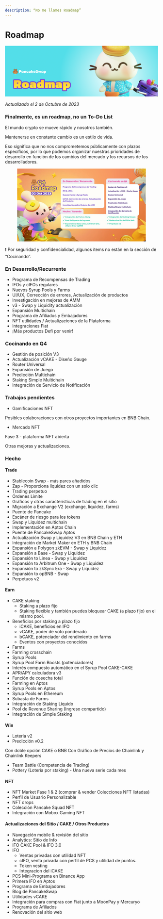 ```yaml
---
description: “No me llames Roadmap”
---
```


# Roadmap

![](<../.gitbook/assets/0 (1) (1).png>)

_Actualizado el 2 de Octubre de 2023_

### Finalmente, es un roadmap, no un To-Do List <a href="#_ey0pp1bq3z3c" id="_ey0pp1bq3z3c"></a>

El mundo crypto se mueve rápido y nosotros también.

Mantenerse en constante cambio es un estilo de vida.

Eso significa que no nos comprometemos públicamente con plazos específicos, por lo que podemos organizar nuestras prioridades de desarrollo en función de los cambios del mercado y los recursos de los desarrolladores.

<figure><img src="../.gitbook/assets/image (217).png" alt=""><figcaption></figcaption></figure>

❗ Por seguridad y confidencialidad, algunos ítems no están en la sección de “Cocinando”.

### **En Desarrollo/Recurrente** <a href="#_86qsi8izsm7m" id="_86qsi8izsm7m"></a>

* Programa de Recompensas de Trading
* IFOs y cIFOs regulares
* Nuevos Syrup Pools y Farms
* UI/UX, Corrección de errores, Actualización de productos
* Investigación en mejoras de AMM
* v3 - Swap y Liquidity actualización
* Expansión Multichain
* Programa de Afiliados y Embajadores
* NFT utilidades / Actualizaciones de la Plataforma
* Integraciones Fiat
* ¡Más productos Defi por venir!

### **Cocinando en Q4** <a href="#_xj571vyorhc6" id="_xj571vyorhc6"></a>

* Gestión de posición V3
* Actualización vCAKE - Diseño Gauge
* Router Universal
* Expansión de Juego
* Predicción Multichain
* Staking Simple Multichain
* Integración de Servicio de Notificación

### **Trabajos pendientes** <a href="#_fq7xnoy9higs" id="_fq7xnoy9higs"></a>

* Gamificaciones NFT

Posibles colaboraciones con otros proyectos importantes en BNB Chain.

* Mercado NFT

Fase 3 - plataforma NFT abierta

Otras mejoras y actualizaciones.

### **Hecho** <a href="#_38d04ctfncv3" id="_38d04ctfncv3"></a>

#### **Trade** <a href="#_76cb6g5iuf8q" id="_76cb6g5iuf8q"></a>

* Stablecoin Swap - más pares añadidos
* Zap - Proporciona liquidez con un solo clic
* Trading perpetuo
* Órdenes Limite
* Gráficos y otras características de trading en el sitio
* Migración a Exchange V2 (exchange, liquidez, farms)
* Puente de Pancake
* Escáner de riesgo para los tokens
* Swap y Liquidez multichain
* Implementación en Aptos Chain
* Puente de PancakeSwap Aptos
* Actualización Swap y Liquidez V3 en BNB Chain y ETH
* Integración de Market Maker en ETH y BNB Chain
* Expansión a Polygon zkEVM - Swap y Liquidez
* Expansión a Base - Swap y Liquidez
* Expansión to Linea - Swap y Liquidez
* Expansión to Arbitrum One - Swap y Liquidez
* Expansión to zkSync Era - Swap y Liquidez
* Expansión to opBNB - Swap
* Perpetuos v2

#### **Earn** <a href="#_vjdjx9gl4xxd" id="_vjdjx9gl4xxd"></a>

* CAKE staking
  * Staking a plazo fijo
  * Staking flexible y también puedes bloquear CAKE (a plazo fijo) en el mismo pool.
* Beneficios por staking a plazo fijo
  * iCAKE, beneficios en IFO
  * vCAKE, poder de voto ponderado
  * bCAKE, potenciador del rendimiento en farms
  * Eventos con proyectos conocidos
* Farms
* Farming crosschain
* Syrup Pools
* Syrup Pool Farm Boosts (potenciadores)
* Interés compuesto automático en el Syrup Pool CAKE-CAKE
* APR/APY calculadora v3
* Función de cosecha total
* Farming en Aptos
* Syrup Pools en Aptos
* Syrup Pools en Ethereum
* Subasta de Farms
* Integración de Staking Líquido
* Pool de Revenue Sharing (Ingreso compartido)
* Integración de Simple Staking&#x20;

#### **Win** <a href="#_u7a5ujie2tin" id="_u7a5ujie2tin"></a>

* Loteria v2
* Predicción v0.2

Con doble opción CAKE o BNB Con Gráfico de Precios de Chainlink y Chainlink Keepers

* Team Battle (Competencia de Trading)
* Pottery (Lotería por staking) - Una nueva serie cada mes

#### **NFT** <a href="#_klqhzdd276c0" id="_klqhzdd276c0"></a>

* NFT Market Fase 1 & 2 (comprar & vender Colecciones NFT listadas)
* Perfil de Usuario Personalizable
* NFT drops
* Colección Pancake Squad NFT
* Integración con Mobox Gaming NFT

#### **Actualizaciones del Sitio / CAKE / Otros Productos** <a href="#_mjkwsc9y0xhb" id="_mjkwsc9y0xhb"></a>

* Navegación mobile & revisión del sitio
* Analytics: Sitio de Info
* IFO CAKE Pool & IFO 3.0
* IFO
  * Ventas privadas con utilidad NFT
  * cIFO, venta privada con perfil de PCS y utilidad de puntos.
  * Token vesting
  * Integracion del iCAKE
* PCS Mini-Programa en Binance App
* Primera IFO en Aptos
* Programa de Embajadores
* Blog de PancakeSwap
* Utilidades vCAKE
* Integración para compras con Fiat junto a MoonPay y Mercuryo
* Programa de Afiliados
* Renovación del sitio web
